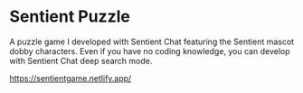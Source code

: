 # Sentient Puzzle
A puzzle game I developed with Sentient Chat featuring the Sentient mascot dobby characters.
Even if you have no coding knowledge, you can develop with Sentient Chat deep search mode.

https://sentientgame.netlify.app/
